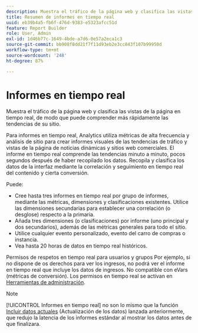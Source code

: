 ```yaml
---
description: Muestra el tráfico de la página web y clasifica las vistas de la página en tiempo real, de modo que puede comprender más rápidamente las tendencias de su sitio.
title: Resumen de informes en tiempo real
uuid: eb39b4a5-fb6f-476d-9383-e5323afcc51d
feature: Report Builder
role: User, Admin
exl-id: 1d46b77c-1649-4bde-a7d6-0e57a2eca1c3
source-git-commit: bb908f8dd21f7f11d93eb2e3cc843f107b99950d
workflow-type: tm+mt
source-wordcount: '248'
ht-degree: 87%

---
```


# Informes en tiempo real

Muestra el tráfico de la página web y clasifica las vistas de la página en tiempo real, de modo que puede comprender más rápidamente las tendencias de su sitio.

Para informes en tiempo real, Analytics utiliza métricas de alta frecuencia y análisis de sitio para crear informes visuales de las tendencias de tráfico y vistas de la página de noticias dinámicas y sitios web comerciales. El informe en tiempo real comprende las tendencias minuto a minuto, pocos segundos después de haber recopilado los datos. Recopila y clasifica los datos de la interfaz mediante la correlación y seguimiento en tiempo real del contenido y cierta conversión.

Puede:

* Cree hasta tres informes en tiempo real por grupo de informes, mediante las métricas, dimensiones y clasificaciones existentes. Utilice las dimensiones secundarias para establecer una correlación (o desglose) respecto a la primaria.
* Añada tres dimensiones (o clasificaciones) por informe (uno principal y dos secundarios), además de las métricas generales para todo el sitio.
* Utilice cualquier evento personalizado, evento del carro de compras o instancia.
* Vea hasta 20 horas de datos en tiempo real históricos.

Permisos de respetos en tiempo real para usuarios y grupos Por ejemplo, si no dispone de os derechos para ver los ingresos, no podrá ver el informe en tiempo real que incluye los datos de ingresos. No compatible con eVars (métricas de conversión). Los permisos en tiempo real se activan en [Herramientas de administración](https://experienceleague.adobe.com/docs/analytics/admin/admin-tools/real-time-reports/t-realtime-admin.html?lang=es).

>[!NOTE]
>
>[!UICONTROL Informes en tiempo real] no son lo mismo que la función [Incluir datos actuales](https://experienceleague.adobe.com/docs/analytics/analyze/report-builder/options.html) (Actualización de los datos) lanzada anteriormente, que redujo la latencia de los informes estándar al mostrar los datos antes de que finalizara.
